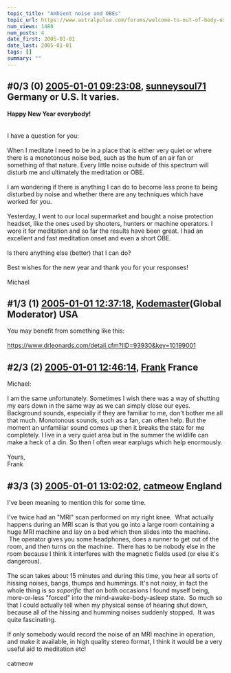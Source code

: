```yaml
---
topic_title: "Ambient noise and OBEs"
topic_url: https://www.astralpulse.com/forums/welcome-to-out-of-body-experiences!/ambient-noise-and-obes
num_views: 1480
num_posts: 4
date_first: 2005-01-01
date_last: 2005-01-01
tags: []
summary: ""
---
```


## \#0/3 (0) [2005-01-01 09:23:08](https://www.astralpulse.com/forums/index.php?msg=140579), [sunneysoul71](https://www.astralpulse.com/forums/profile/?u=7668) Germany or U.S.  It varies. ##
<section>
<b>
 Happy New Year everybody!
</b>
<br>
<br>
<br>
I have a question for you:
<br>
<br>
When I meditate I need to be in a place that is either very quiet or where there is a monotonous noise bed, such as the hum of an air fan or something of that nature. Every little noise outside of this spectrum will disturb me and ultimately the meditation or OBE.
<br>
<br>
I am wondering if there is anything I can do to become less prone to being disturbed by noise and whether there are any techniques which have worked for you.
<br>
<br>
Yesterday, I went to our local supermarket and bought a noise protection headset, like the ones used by shooters, hunters or machine operators. I wore it for meditation and so far the results have been great. I had an excellent and fast meditation onset and even a short OBE.
<br>
<br>
Is there anything else (better) that I can do?
<br>
<br>
Best wishes for the new year and thank you for your responses!
<br>
<br>
Michael
</section>

## \#1/3 (1) [2005-01-01 12:37:18](https://www.astralpulse.com/forums/index.php?msg=140598), [Kodemaster](https://www.astralpulse.com/forums/profile/?u=426)(Global Moderator) USA ##
<section>
You may benefit from something like this:
<br>
<br>
<a class="bbc_link" href="https://www.drleonards.com/detail.cfm?IID=93930&amp;key=10199001" rel="noopener" target="_blank">
 https://www.drleonards.com/detail.cfm?IID=93930&amp;key=10199001
</a>
</section>

## \#2/3 (2) [2005-01-01 12:46:14](https://www.astralpulse.com/forums/index.php?msg=140600), [Frank](https://www.astralpulse.com/forums/profile/?u=359) France ##
<section>
Michael:
<br>
<br>
I am the same unfortunately. Sometimes I wish there was a way of shutting my ears down in the same way as we can simply close our eyes. Background sounds, especially if they are familiar to me, don't bother me all that much. Monotonous sounds, such as a fan, can often help. But the moment an unfamiliar sound comes up then it breaks the state for me completely. I live in a very quiet area but in the summer the wildlife can make a heck of a din. So then I often wear earplugs which help enormously.
<br>
<br>
Yours,
<br>
Frank
</section>

## \#3/3 (3) [2005-01-01 13:02:02](https://www.astralpulse.com/forums/index.php?msg=140601), [catmeow](https://www.astralpulse.com/forums/profile/?u=5565) England ##
<section>
I've been meaning to mention this for some time.
<br>
<br>
I've twice had an "MRI" scan performed on my right knee.  What actually happens during an MRI scan is that you go into a large room containing a huge MRI machine and lay on a bed which then slides into the machine.  The operator gives you some headphones, does a runner to get out of the room, and then turns on the machine.  There has to be nobody else in the room because I think it interferes with the magnetic fields used (or else it's dangerous).
<br>
<br>
The scan takes about 15 minutes and during this time, you hear all sorts of hissing noises, bangs, thumps and hummings. It's not noisy, in fact the whole thing is so
<i>
 soporific
</i>
that on both occasions I found myself being, more-or-less "forced" into the mind-awake-body-asleep state.  So much so that I could actually tell when my physical sense of hearing shut down, because all of the hissing and humming noises suddenly stopped.  It was quite fascinating.
<br>
<br>
If only somebody would record the noise of an MRI machine in operation, and make it available, in high quality stereo format, I think it would be a very useful aid to meditation etc!
<br>
<br>
catmeow
</section>